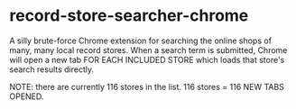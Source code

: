 # record-store-searcher-chrome

A silly brute-force Chrome extension for searching the online shops of many, many local record stores. When a search term is submitted, Chrome will open a new tab FOR EACH INCLUDED STORE which loads that store's search results directly.

NOTE: there are currently 116 stores in the list. 116 stores = 116 NEW TABS OPENED.
